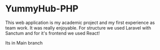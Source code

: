 # YummyHub-PHP

This web application is my academic project and my first experience as team work. It was really enjoyable.
For structure we used Laravel with Sanctum
and for it's frontend we used React!

Its in Main branch
